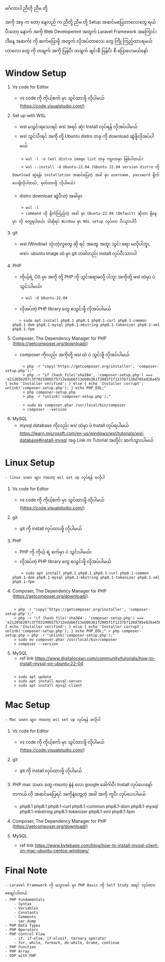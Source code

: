 မင်္ဂလာပါ ညီတို ညီမ တို့

အကို အခု က တော့ နေ့လည် က ညီတို့ ညီမ တို့ Setup အဆင်မပြေတာလေးတွေ ရယ် ပီးတော့ နောက် အကို Web Developemnt အတွက် Laravel Framework အကြောင်း (ဒိနေ့ အဆက်) ကို ဆက်ပြောဖို့ အတွက် လိုအပ်တာလေး တွေ ကြို ကြည့်ထားရမယ် ဟာလေး တွေ ကို တချက် အကို ပြန်ပီး တချက် ချင်းစီ ပြန်ပီး စီ ပြောပေးမယ်နော်

# Window Setup

1. Vs code for Editor

    - vs code ကို ကိုယ့်စက် မှာ သွင်ထားဖို့ လိုပါမယ် (https://code.visualstudio.com/)

2. Set up with WSL

    - wsl မသွင်းရသေးရင် wsl အရင် ဆုံး Install လုပ်ရန် လိုအပ်ပါမယ်
    - wsl သွင်းပီးရင် အကို တို့ Ubuntu distro တခု ကို download ဆွဲဖို့လိုအပ်ပါမယ်

    ```
        > wsl -l -o (wsl distro image list တခု ကျလာမှာ ဖြစ်ပါတယ်)
        > wsl --install -d Ubuntu-22.04 (Ubuntu 22.04 version distro ကို Download ဆွဲရန်၊ installation အဆင်ပြေတဲ့ အခါ မှာ username, password ရှိက်ပေးဖို့လိုပါတယ်, မှတ်ထားဖို့ လိုပါမယ်)
    ```

    - distro download ဆွဲပီးတဲ့ အခါမှာ

    ```
        > wsl -l
        > command ကို ရိုက်ကြည့်တဲ့ အခါ မှာ Ubuntu-22.04 (Default) ဆိုတာ ရှိနေမှာ ကို တွေ့ရပါမယ်၊ ဒါဆိုရင် Window မှာ WSL setup လုပ်တာ ပီးသွားပါပီ
    ```

3. git

    - wsl (Window) သုံးတဲ့လူတွေ ဆို ရင် အထွေ အထူး သွင်း စရာ မလိုပါဘူး, wsl> ubuntu image ထဲ မှာ git တခါတည်း install လုပ်ပီးသားပါ

4. PHP
    - ကိုယ့်ရဲ့ OS မှာ အကို တို့ PHP ကို သွင်းစရာမလို့ ပါဘူး အကိုတို့ wsl ထဲမှာ ပဲ သွင်းပါမယ်၊
    ```
        > wsl -d Ubuntu-22.04
    ```
    - လိုအပ်တဲ့ PHP library တွေ စသွင်းဖို့ လိုအပ်ပါမယ်
    ```
       > sudo apt install php8.1 php8.1 php8.1-curl php8.1-common php8.1-dom php8.1-mysql php8.1-mbstring php8.1-tokenizer php8.1-xml php8.1-fpm
    ```
5. Composer, The Dependency Manager for PHP (https://getcomposer.org/download/)
    - composer ကိုလည်း အကိုတို့ wsl ထဲ ပဲ သွင်းဖို့ လိုအပ်ပါမယ်

```
        > php -r "copy('https://getcomposer.org/installer', 'composer-setup.php');"
        > php -r "if (hash_file('sha384', 'composer-setup.php') === 'e21205b207c3ff031906575712edab6f13eb0b361f2085f1f1237b7126d785e826a450292b6cfd1d64d92e6563bbde02') { echo 'Installer verified'; } else { echo 'Installer corrupt'; unlink('composer-setup.php'); } echo PHP_EOL;"
        > php composer-setup.php
        > php -r "unlink('composer-setup.php');"

        > sudo mv composer.phar /usr/local/bin/composer
        > composer --version
```

6. MySQL
    - mysql database ကိုလည်း wsl ထဲမှာ ပဲ Install လုပ်ရပါမယ်
      https://learn.microsoft.com/en-us/windows/wsl/tutorials/wsl-database#install-mysql အခု Link က Tutorial အတိုင်း ဆက်သွားပါမယ်

# Linux Setup

    - linux သမား များ ကတော့ wsl set up လုပ်ရန် မလိုပါ

1.  Vs code for Editor
    -   vs code ကို ကိုယ့်စက် မှာ သွင်ထားဖို့ လိုပါမယ် (https://code.visualstudio.com/)
2.  git
    -   git ကို install လုပ်ထားဖို့ လိုပါမယ်
3.  PHP

    -   PHP ကို ကိုယ့် ရဲ့ စက်မှာ ပဲ သွင်းပါမယ်၊
    -   လိုအပ်တဲ့ PHP library တွေ စသွင်းဖို့ လိုအပ်ပါမယ်

    ```
        > sudo apt install php8.1 php8.1 php8.1-curl php8.1-common php8.1-dom php8.1-mysql php8.1-mbstring php8.1-tokenizer php8.1-xml php8.1-fpm
    ```

4.  Composer, The Dependency Manager for PHP (https://getcomposer.org/download/).

```

    > php -r "copy('https://getcomposer.org/installer', 'composer-setup.php');"
    > php -r "if (hash_file('sha384', 'composer-setup.php') === 'e21205b207c3ff031906575712edab6f13eb0b361f2085f1f1237b7126d785e826a450292b6cfd1d64d92e6563bbde02') { echo 'Installer verified'; } else { echo 'Installer corrupt'; unlink('composer-setup.php'); } echo PHP_EOL;" > php composer-setup.php > php -r "unlink('composer-setup.php');"
    > sudo mv composer.phar /usr/local/bin/composer
    > composer --version

```

5.  MySQL
    -   ref link https://www.digitalocean.com/community/tutorials/how-to-install-mysql-on-ubuntu-22-04

```

    > sudo apt update
    > sudo apt install mysql-server
    > sudo apt install mysql-client

```

# Mac Setup

    - Mac သမား များ ကတော့ wsl set up လုပ်ရန် မလိုပါ

1.  Vs code for Editor
    -   vs code ကို ကိုယ့်စက် မှာ သွင်ထားဖို့ လိုပါမယ် (https://code.visualstudio.com/)
2.  git
    -   git ကို install လုပ်ထားဖို့ လိုပါမယ်
3.  PHP
    mac သမား တွေ ကတော့ နဲနဲ လေး google ခေါက်ပီး Install လုပ်ပေးနော် တကယ် လိ့ အဆင်မပြေရင် အကိုနဲ့တွေ့တဲ့ အခါ အကို ကူပီး လုပ်ပေးပါမယ်
    -   php8.1 php8.1 php8.1-curl php8.1-common php8.1-dom php8.1-mysql php8.1-mbstring php8.1-tokenizer php8.1-xml php8.1-fpm
4.  Composer, The Dependency Manager for PHP (https://getcomposer.org/download/)

5.  MySQL
    -   ref link https://www.bytebase.com/blog/how-to-install-mysql-client-on-mac-ubuntu-centos-windows/

# Final Note

    - Laravel Framework ကို မသွားခင် မှာ PHP Basic ကို Self Study အရင် လုပ်ထားစေချင်ပါတယ်
    - PHP Fundamentals
        - Syntax
        - Variables
        - Constants
        - Comments
        - var_dump
    - PHP Data Types
    - PHP Operators
    - PHP Control Flow
        - if, if-else, if-elseif, ternary operator
        - for, while, foreach, do-while, brake, continue
    - PHP Function
    - PHP Array
    - OOP with PHP

